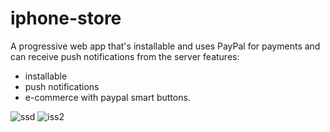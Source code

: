 # iphone-store
A progressive web app that's installable and uses PayPal for payments and can receive push notifications from the server
features:
 * installable
 * push notifications
 * e-commerce with paypal smart buttons.
 
 ![ssd](https://user-images.githubusercontent.com/60365043/108137283-f6e98500-7091-11eb-8ec4-b789b540f40f.png)
![iss2](https://user-images.githubusercontent.com/60365043/108137305-0072ed00-7092-11eb-961e-84f635189be3.PNG)



